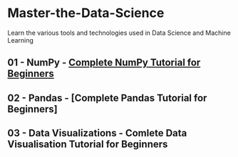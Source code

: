 # Master-the-Data-Science
Learn the various tools and technologies used in Data Science and Machine Learning

## 01 - NumPy - [Complete NumPy Tutorial for Beginners](https://www.youtube.com/watch?v=KrWcRePnq8U)
## 02 - Pandas - [Complete Pandas Tutorial for Beginners]
## 03 - Data Visualizations - Comlete Data Visualisation Tutorial for Beginners
